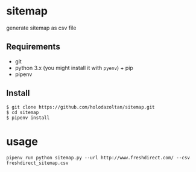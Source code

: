# sitemap
generate sitemap as csv file

## Requirements ##

- git
- python 3.x (you might install it with `pyenv`) + pip
- pipenv

## Install ##

```
$ git clone https://github.com/holodazoltan/sitemap.git
$ cd sitemap
$ pipenv install
```

# usage
```
pipenv run python sitemap.py --url http://www.freshdirect.com/ --csv freshdirect_sitemap.csv
```
